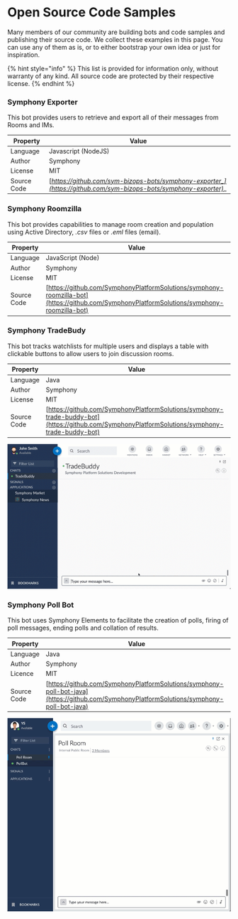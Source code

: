 # Open Source Code Samples

Many members of our community are building bots and code samples and publishing their source code. We collect these examples in this page. You can use any of them as is, or to either bootstrap your own idea or just for inspiration.

{% hint style="info" %}
This list is provided for information only, without warranty of any kind. All source code are protected by their respective license.
{% endhint %}

### Symphony Exporter

This bot provides users to retrieve and export all of their messages from Rooms and IMs.

| Property    | Value                                                                                                            |
| ----------- | ---------------------------------------------------------------------------------------------------------------- |
| Language    | Javascript (NodeJS)                                                                                              |
| Author      | Symphony                                                                                                         |
| License     | MIT                                                                                                              |
| Source Code | [_https://github.com/sym-bizops-bots/symphony-exporter_](https://github.com/sym-bizops-bots/symphony-exporter)__ |

### Symphony Roomzilla

This bot provides capabilities to manage room creation and population using Active Directory, _.csv_ files or _.eml_ files (email).

| Property    | Value                                                                                                                                      |
| ----------- | ------------------------------------------------------------------------------------------------------------------------------------------ |
| Language    | JavaScript (Node)                                                                                                                          |
| Author      | Symphony                                                                                                                                   |
| License     | MIT                                                                                                                                        |
| Source Code | [https://github.com/SymphonyPlatformSolutions/symphony-roomzilla-bot](https://github.com/SymphonyPlatformSolutions/symphony-roomzilla-bot) |

### Symphony TradeBudy

This bot tracks watchlists for multiple users and displays a table with clickable buttons to allow users to join discussion rooms.

| Property    | Value                                                                                                                                          |
| ----------- | ---------------------------------------------------------------------------------------------------------------------------------------------- |
| Language    | Java                                                                                                                                           |
| Author      | Symphony                                                                                                                                       |
| License     | MIT                                                                                                                                            |
| Source Code | [https://github.com/SymphonyPlatformSolutions/symphony-trade-buddy-bot](https://github.com/SymphonyPlatformSolutions/symphony-trade-buddy-bot) |

![](../.gitbook/assets/trade-buddy-bot.gif)

### Symphony Poll Bot

This bot uses Symphony Elements to facilitate the creation of polls, firing of poll messages, ending polls and collation of results.

| Property    | Value                                                                                                                                      |
| ----------- | ------------------------------------------------------------------------------------------------------------------------------------------ |
| Language    | Java                                                                                                                                       |
| Author      | Symphony                                                                                                                                   |
| Licence     | MIT                                                                                                                                        |
| Source Code | [https://github.com/SymphonyPlatformSolutions/symphony-poll-bot-java](https://github.com/SymphonyPlatformSolutions/symphony-poll-bot-java) |

![](../.gitbook/assets/poll-bot.gif)

